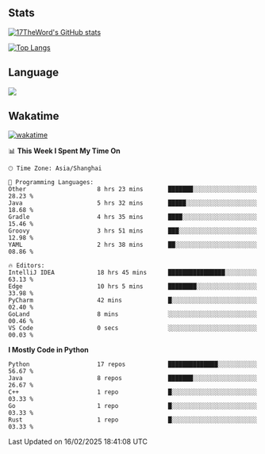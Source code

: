 ## Stats

[![17TheWord's GitHub stats](https://github-readme-stats.vercel.app/api?username=17TheWord&count_private=true&show_icons=true)](https://github.com/anuraghazra/github-readme-stats)

[![Top Langs](https://github-readme-stats.vercel.app/api/top-langs/?username=17TheWord&layout=compact&hide=html)](https://github.com/anuraghazra/github-readme-stats)

## Language

<img align="center" src="https://github-readme-stats-theword.vercel.app/api/wakatime?username=559772f0-9c03-4114-9e11-1b4b8b998e10&layout=compact&theme=dracula&hide_border=true">

## Wakatime

[![wakatime](https://wakatime.com/badge/user/559772f0-9c03-4114-9e11-1b4b8b998e10.svg)](https://wakatime.com/@559772f0-9c03-4114-9e11-1b4b8b998e10)

<!--START_SECTION:waka-->
📊 **This Week I Spent My Time On** 

```text
🕑︎ Time Zone: Asia/Shanghai

💬 Programming Languages: 
Other                    8 hrs 23 mins       ███████░░░░░░░░░░░░░░░░░░   28.23 % 
Java                     5 hrs 32 mins       █████░░░░░░░░░░░░░░░░░░░░   18.68 % 
Gradle                   4 hrs 35 mins       ████░░░░░░░░░░░░░░░░░░░░░   15.46 % 
Groovy                   3 hrs 51 mins       ███░░░░░░░░░░░░░░░░░░░░░░   12.98 % 
YAML                     2 hrs 38 mins       ██░░░░░░░░░░░░░░░░░░░░░░░   08.86 % 

🔥 Editors: 
IntelliJ IDEA            18 hrs 45 mins      ████████████████░░░░░░░░░   63.13 % 
Edge                     10 hrs 5 mins       ████████░░░░░░░░░░░░░░░░░   33.98 % 
PyCharm                  42 mins             █░░░░░░░░░░░░░░░░░░░░░░░░   02.40 % 
GoLand                   8 mins              ░░░░░░░░░░░░░░░░░░░░░░░░░   00.46 % 
VS Code                  0 secs              ░░░░░░░░░░░░░░░░░░░░░░░░░   00.03 % 
```

**I Mostly Code in Python** 

```text
Python                   17 repos            ██████████████░░░░░░░░░░░   56.67 % 
Java                     8 repos             ███████░░░░░░░░░░░░░░░░░░   26.67 % 
C++                      1 repo              █░░░░░░░░░░░░░░░░░░░░░░░░   03.33 % 
Go                       1 repo              █░░░░░░░░░░░░░░░░░░░░░░░░   03.33 % 
Rust                     1 repo              █░░░░░░░░░░░░░░░░░░░░░░░░   03.33 % 
```




 Last Updated on 16/02/2025 18:41:08 UTC
<!--END_SECTION:waka-->
